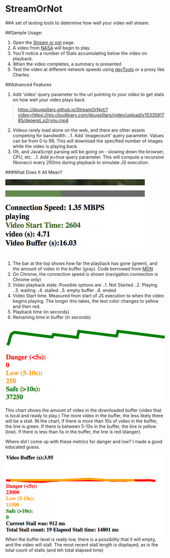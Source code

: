 # StreamOrNot

##A set of testing tools to determine how well your video will stream.

##Sample Usage:  

1. Open the [Stream or not](https://dougsillars.github.io/StreamOrNot/) page.
2. A video from [NASA](https://nasa.gov/multimedia/hd/index.html) will begin to play.
3. You'll notice a number of Stats accumulating below the video on playback.
4. When the video completes, a summary is presented
5. Test the video at different network speeds using [devTools](https://css-tricks.com/throttling-the-network/) or a proxy like Charles.

##Advanced Features
1. Add 'video' query parameter to the url pointing to your video to get stats on how well your video plays back
> https://dougsillars.github.io/StreamOrNot/?video=https://res.cloudinary.com/dougsillars/video/upload/v1533591785/depend_p2ryou.mp4
2. Videos rarely load alone on the web, and there are other assets competing for bandwidth.
..1. Add 'imagecount' query parameter.  Values can be from 0 to 99.  This will download the specified number of images while the video is playing back.
3. Oh, and JavaScript parsing will be going on - slowing down the browser, CPU, etc.
..1. Add js=true query parameter.  This will compute a recursive fibonacci every 250ms during playback to simulate JS execution.


###What Does It All Mean?

![screenshot of top entries](/images/View1.png)

1. The bar at the top shows how far the playback has gone (green), and the amount of video in the buffer (gray).  Code borrowed from [MDN](https://developer.mozilla.org/en-US/docs/Web/Guide/Audio_and_video_delivery/buffering_seeking_time_ranges)
2. On Chrome, the connection speed is shown (navigation.connection is Chrome only)
3. Video playback state. Possible options are 
..1. Not Started
..2. Playing
..3. waiting
..4. stalled
..5. empty buffer
..6. ended
4. Video Start time.  Measured from start of JS execution to when the video begins playing.  The longer this takes, the text color changes to yellow and then red.
5. Playback time (in seconds)
6. Remaining time in buffer (in seconds)


![buffering chart](/images/buffer1.png)

This chart shows the amount of video in the downloaded buffer (video that is local and ready to play.)  The more video in the buffer, the less likely there will be a stall.  IN the chart, if there is more than 10s of video in the buffer, the line is green. If there is between 5-10s in the buffer, the line is yellow (low).  If there is less than 5s in the buffer, the line is red (danger).

Where did I come up with these metrics for danger and low? I made a good educated guess.

![buffering chart with very low levels](/images/stall1.png)
When the buffer level is really low, there is a possibility that it will empty, and the video will stall.
The most recent stall length is displayed, as is the total count of stalls (and teh total elapsed time)
